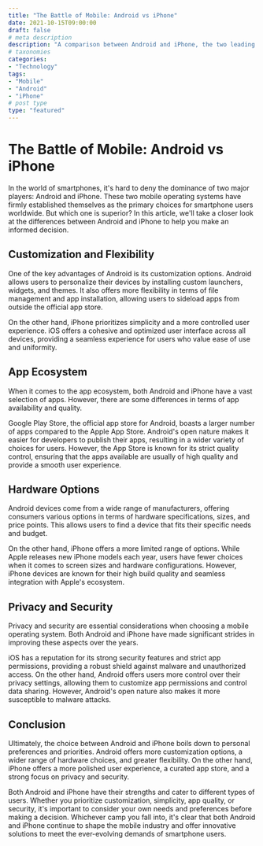 ```yaml
---
title: "The Battle of Mobile: Android vs iPhone"
date: 2021-10-15T09:00:00
draft: false
# meta description
description: "A comparison between Android and iPhone, the two leading mobile operating systems."
# taxonomies
categories:
- "Technology"
tags:
- "Mobile"
- "Android"
- "iPhone"
# post type
type: "featured"
---
```


# The Battle of Mobile: Android vs iPhone

In the world of smartphones, it's hard to deny the dominance of two major players: Android and iPhone. These two mobile operating systems have firmly established themselves as the primary choices for smartphone users worldwide. But which one is superior? In this article, we'll take a closer look at the differences between Android and iPhone to help you make an informed decision.

## Customization and Flexibility

One of the key advantages of Android is its customization options. Android allows users to personalize their devices by installing custom launchers, widgets, and themes. It also offers more flexibility in terms of file management and app installation, allowing users to sideload apps from outside the official app store.

On the other hand, iPhone prioritizes simplicity and a more controlled user experience. iOS offers a cohesive and optimized user interface across all devices, providing a seamless experience for users who value ease of use and uniformity.

## App Ecosystem

When it comes to the app ecosystem, both Android and iPhone have a vast selection of apps. However, there are some differences in terms of app availability and quality.

Google Play Store, the official app store for Android, boasts a larger number of apps compared to the Apple App Store. Android's open nature makes it easier for developers to publish their apps, resulting in a wider variety of choices for users. However, the App Store is known for its strict quality control, ensuring that the apps available are usually of high quality and provide a smooth user experience.

## Hardware Options

Android devices come from a wide range of manufacturers, offering consumers various options in terms of hardware specifications, sizes, and price points. This allows users to find a device that fits their specific needs and budget.

On the other hand, iPhone offers a more limited range of options. While Apple releases new iPhone models each year, users have fewer choices when it comes to screen sizes and hardware configurations. However, iPhone devices are known for their high build quality and seamless integration with Apple's ecosystem.

## Privacy and Security

Privacy and security are essential considerations when choosing a mobile operating system. Both Android and iPhone have made significant strides in improving these aspects over the years.

iOS has a reputation for its strong security features and strict app permissions, providing a robust shield against malware and unauthorized access. On the other hand, Android offers users more control over their privacy settings, allowing them to customize app permissions and control data sharing. However, Android's open nature also makes it more susceptible to malware attacks.

## Conclusion

Ultimately, the choice between Android and iPhone boils down to personal preferences and priorities. Android offers more customization options, a wider range of hardware choices, and greater flexibility. On the other hand, iPhone offers a more polished user experience, a curated app store, and a strong focus on privacy and security.

Both Android and iPhone have their strengths and cater to different types of users. Whether you prioritize customization, simplicity, app quality, or security, it's important to consider your own needs and preferences before making a decision. Whichever camp you fall into, it's clear that both Android and iPhone continue to shape the mobile industry and offer innovative solutions to meet the ever-evolving demands of smartphone users.
